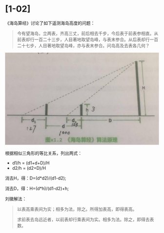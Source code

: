 # [1-02] 

《海岛算经》讨论了如下遥测海岛高度的问题：

> 今有望海岛，立两表，齐高三丈，前后相去千步，今后表于前表参相直。从前表却行一百二十三步，人目著地取望岛峰，与表末参合。从后表却行一百二十七步，人目著地取望岛峰，亦与表末参合。问岛高及去表各几何？

![img](https://github.com/captainwong/dsa/blob/master/Exercise/1.02.island/1.02-%E6%B5%B7%E5%B2%9B%E7%AE%97%E7%BB%8F%E7%AE%97%E6%B3%95%E5%8E%9F%E7%90%86.jpg?raw=true)

根据相似三角形的等比关系，列出两式：

- d1/h = (d1+d+D)/H
- d2/h = (d2+D)/H

消去H，得：D=(d*d2)/(d1-d2);

消去D，得：H=(d*h)/(d1-d2)+h;

刘徽解法：

> 以表高乘表间为实；相多为法，除之。所得加表高，即得表高。
>
> 求前表去岛远近者，以前表却行乘表间为实。相多为法。除之，即得去表数。

